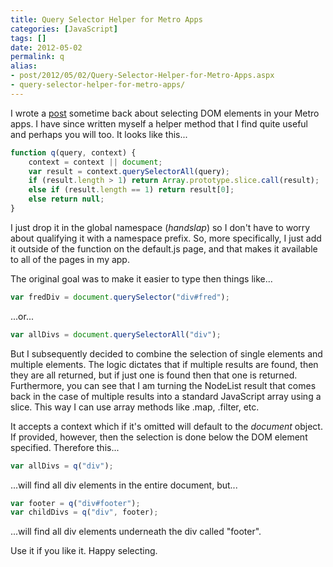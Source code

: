 ```yaml
---
title: Query Selector Helper for Metro Apps
categories: [JavaScript]
tags: []
date: 2012-05-02
permalink: q
alias:
- post/2012/05/02/Query-Selector-Helper-for-Metro-Apps.aspx
- query-selector-helper-for-metro-apps/
---
```


I wrote a [post](/selectingelements) sometime back  about selecting DOM elements in your Metro apps. I have since written myself a helper method that I find quite useful and perhaps you will too. It looks like this...

``` js
function q(query, context) {
    context = context || document;
    var result = context.querySelectorAll(query);
    if (result.length > 1) return Array.prototype.slice.call(result);
    else if (result.length == 1) return result[0];
    else return null;
}
```

I just drop it in the global namespace (*handslap*) so I don&#39;t have to worry about qualifying it with a namespace prefix. So, more specifically, I just add it outside of the function on the default.js page, and that makes it available to all of the pages in my app.

The original goal was to make it easier to type then things like...

``` js
var fredDiv = document.querySelector("div#fred");
```

...or...

``` js
var allDivs = document.querySelectorAll("div");
```

But I subsequently decided to combine the selection of single elements and multiple elements. The logic dictates that if multiple results are found, then they are all returned, but if just one is found then that one is returned. Furthermore, you can see that I am turning the NodeList result that comes back in the case of multiple results into a standard JavaScript array using a slice. This way I can use array methods like .map, .filter, etc.

It accepts a context which if it&#39;s omitted will default to the _document_ object. If provided, however, then the selection is done below the DOM element specified. Therefore this...

``` js
var allDivs = q("div");
```

...will find all div elements in the entire document, but...

``` js
var footer = q("div#footer");
var childDivs = q("div", footer);
```

...will find all div elements underneath the div called "footer".

Use it if you like it. Happy selecting.